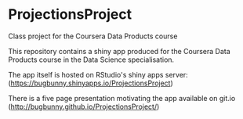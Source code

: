 # ProjectionsProject
Class project for the Coursera Data Products course

This repository contains a shiny app produced for the Coursera Data Products course in the Data Science specialisation.

The app itself is hosted on RStudio's shiny apps server: (https://bugbunny.shinyapps.io/ProjectionsProject)

There is a five page presentation motivating the app available on git.io (http://bugbunny.github.io/ProjectionsProject/)

